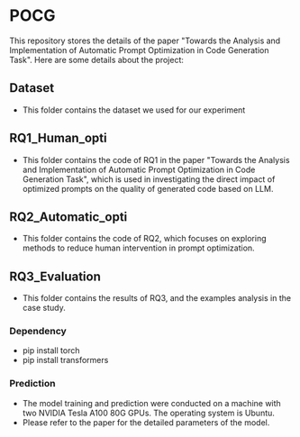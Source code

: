 # POCG
This repository stores the details of the paper "Towards the Analysis and Implementation of Automatic Prompt Optimization in Code Generation Task". Here are some details about the project:

## Dataset

- This folder contains the dataset we used for our experiment

## RQ1_Human_opti

- This folder contains the code of RQ1 in the paper "Towards the Analysis and Implementation of Automatic Prompt Optimization in Code Generation Task", which is used in investigating the direct impact of optimized prompts on the quality of generated code based on LLM.

## RQ2_Automatic_opti

- This folder contains the code of RQ2, which focuses on exploring methods to reduce human intervention in prompt optimization.

## RQ3_Evaluation

- This folder contains the results of RQ3, and the examples analysis in the case study.

### Dependency
- pip install torch
- pip install transformers

### Prediction
* The model training and prediction were conducted on a machine with two NVIDIA Tesla A100 80G GPUs. The operating system is Ubuntu.
* Please refer to the paper for the detailed parameters of the model.



